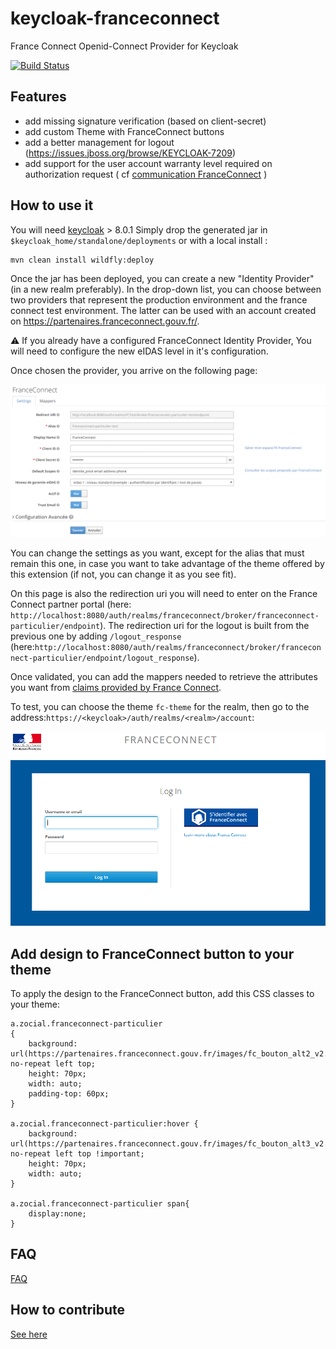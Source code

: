 # keycloak-franceconnect

France Connect Openid-Connect Provider for Keycloak

[![Build Status](https://travis-ci.org/inseefr/Keycloak-FranceConnect.svg?branch=master)](https://travis-ci.org/inseefr/Keycloak-FranceConnect)

## Features

- add missing signature verification (based on client-secret)
- add custom Theme with FranceConnect buttons
- add a better management for logout (https://issues.jboss.org/browse/KEYCLOAK-7209)
- add support for the user account warranty level required on authorization request ( cf [communication FranceConnect](https://dev.entrouvert.org/issues/34448) )

## How to use it

You will need [keycloak](https://www.keycloak.org) > 8.0.1
Simply drop the generated jar in `$keycloak_home/standalone/deployments`
or with a local install :

```
mvn clean install wildfly:deploy
```

Once the jar has been deployed, you can create a new "Identity Provider" (in a new realm preferably). In the drop-down list, you can choose between two providers that represent the production environment and the france connect test environment. The latter can be used with an account created on https://partenaires.franceconnect.gouv.fr/.

:warning: If you already have a configured FranceConnect Identity Provider, You will need to configure the new eIDAS level in it's configuration.

Once chosen the provider, you arrive on the following page:

![Keycloak-fc-conf-provider](/assets/keycloak-fc-conf-provider.PNG)

You can change the settings as you want, except for the alias that must remain this one, in case you want to take advantage of the theme offered by this extension (if not, you can change it as you see fit).

On this page is also the redirection uri you will need to enter on the France Connect partner portal (here: `http://localhost:8080/auth/realms/franceconnect/broker/franceconnect-particulier/endpoint`). The redirection uri for the logout is built from the previous one by adding `/logout_response` (here:`http://localhost:8080/auth/realms/franceconnect/broker/franceconnect-particulier/endpoint/logout_response`).

Once validated, you can add the mappers needed to retrieve the attributes you want from [claims provided by France Connect](https://partenaires.franceconnect.gouv.fr/fcp/profisseur-service).

To test, you can choose the theme `fc-theme` for the realm, then go to the address:`https://<keycloak>/auth/realms/<realm>/account`:

![Keycloak-fc-login](/assets/keycloak-fc-login.PNG)

## Add design to FranceConnect button to your theme

To apply the design to the FranceConnect button, add this CSS classes to your theme:

```
a.zocial.franceconnect-particulier
{
    background: url(https://partenaires.franceconnect.gouv.fr/images/fc_bouton_alt2_v2.png) no-repeat left top;
    height: 70px;
    width: auto;
    padding-top: 60px;
}

a.zocial.franceconnect-particulier:hover {
    background: url(https://partenaires.franceconnect.gouv.fr/images/fc_bouton_alt3_v2.png) no-repeat left top !important;
    height: 70px;
    width: auto;
}

a.zocial.franceconnect-particulier span{
    display:none;
}
```

## FAQ

[FAQ](FAQ.md)

## How to contribute

[See here](CONTRIBUTING.en.md)
